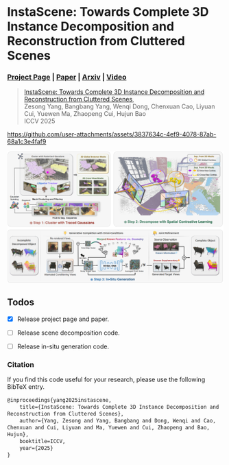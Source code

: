 # InstaScene: Towards Complete 3D Instance Decomposition and Reconstruction from Cluttered Scenes

### [Project Page](https://zju3dv.github.io/instascene) | [Paper](https://arxiv.org/abs/2507.08416) | [Arxiv](https://arxiv.org/abs/2507.08416) | [Video](https://www.youtube.com/watch?v=PUb4l_Ttf3I)

> [InstaScene: Towards Complete 3D Instance Decomposition and Reconstruction from Cluttered Scenes](https://zju3dv.github.io/instascene),  
> Zesong Yang, Bangbang Yang, Wenqi Dong, Chenxuan Cao, Liyuan Cui, Yuewen Ma, Zhaopeng Cui, Hujun Bao  
> ICCV 2025


https://github.com/user-attachments/assets/3837634c-4ef9-4078-87ab-68a1c3e4faf9

![Pipeline](assets/pipeline.png)


## Todos

- [x] Release project page and paper.
- [ ] Release scene decomposition code.
- [ ] Release in-situ generation code.


### Citation

If you find this code useful for your research, please use the following BibTeX entry.

```
@inproceedings{yang2025instascene,
    title={InstaScene: Towards Complete 3D Instance Decomposition and Reconstruction from Cluttered Scenes},
    author={Yang, Zesong and Yang, Bangbang and Dong, Wenqi and Cao, Chenxuan and Cui, Liyuan and Ma, Yuewen and Cui, Zhaopeng and Bao, Hujun},
    booktitle=ICCV,
    year={2025}
}
```